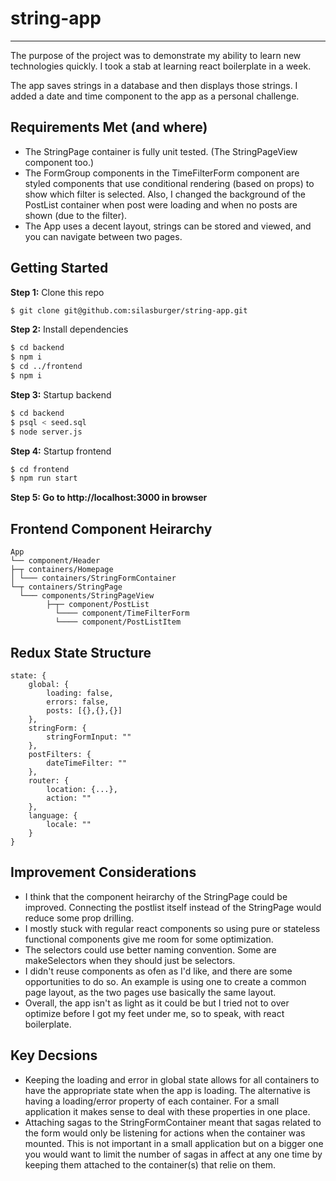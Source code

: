 # string-app
______
The purpose of the project was to demonstrate my ability to learn new technologies quickly. I took a stab at learning react boilerplate in a week. 

The app saves strings in a database and then displays those strings. I added a date and time component to the app as a personal challenge.

## Requirements Met (and where)
- The StringPage container is fully unit tested. (The StringPageView component too.)
- The FormGroup components in the TimeFilterForm component are styled components that use conditional rendering (based on props) to show which filter is selected. Also, I changed the background of the PostList container when post were loading and when no posts are shown (due to the filter).
- The App uses a decent layout, strings can be stored and viewed, and you can navigate between two pages.

## Getting Started

**Step 1:** Clone this repo
   
```bash
$ git clone git@github.com:silasburger/string-app.git

```

**Step 2:** Install dependencies

```bash
$ cd backend
$ npm i
$ cd ../frontend
$ npm i

```
**Step 3:** Startup backend

```bash
$ cd backend
$ psql < seed.sql
$ node server.js

```
**Step 4:** Startup frontend

```bash
$ cd frontend
$ npm run start

```
**Step 5: Go to http://localhost:3000 in browser**

## Frontend Component Heirarchy
```
App
└── component/Header
├─┬ containers/Homepage
│ └─── containers/StringFormContainer
└─┬ containers/StringPage
  └─── components/StringPageView
  		├─┬─ component/PostList
  		  └──── component/TimeFilterForm
  	      └──── component/PostListItem
```

## Redux State Structure
```
state: {
	global: {
		loading: false,
		errors: false,
		posts: [{},{},{}]
	},
	stringForm: {
		stringFormInput: ""
	},
	postFilters: {
		dateTimeFilter: ""
	},
	router: {
		location: {...},
		action: ""
	},
	language: {
		locale: ""
	}
}
```

## Improvement Considerations
- I think that the component heirarchy of the StringPage could be improved. Connecting the postlist itself instead of the StringPage would reduce some prop drilling.
- I mostly stuck with regular react components so using pure or stateless functional components give me room for some optimization.
- The selectors could use better naming convention. Some are makeSelectors when they should just be selectors.
- I didn't reuse components as ofen as I'd like, and there are some opportunities to do so. An example is using one to create a common page layout, as the two pages use basically the same layout.
- Overall, the app isn't as light as it could be but I tried not to over optimize before I got my feet under me, so to speak, with react boilerplate.

## Key Decsions
- Keeping the loading and error in global state allows for all containers to have the appropriate state when the app is loading. The alternative is having a loading/error property of each container. For a small application it makes sense to deal with these properties in one place.
- Attaching sagas to the StringFormContainer meant that sagas related to the form would only be listening for actions when the container was mounted. This is not important in a small application but on a bigger one you would want to limit the number of sagas in affect at any one time by keeping them attached to the container(s) that relie on them.
